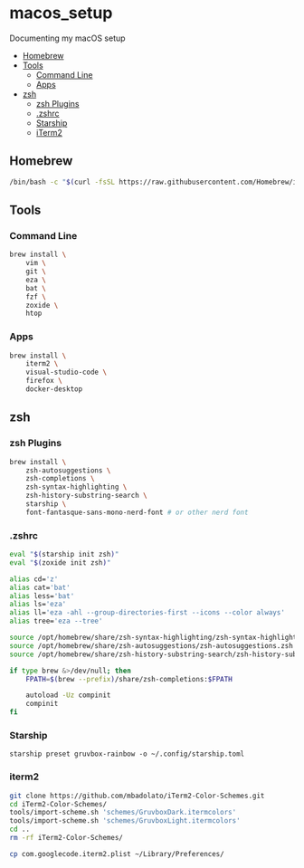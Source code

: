 # macos_setup

Documenting my macOS setup

- [Homebrew](#Homebrew)
- [Tools](#Tools)
    - [Command Line](#Command-Line)
    - [Apps](#Apps)
- [zsh](#zsh)
    - [zsh Plugins](#zsh-Plugins)
    - [.zshrc](#.zshrc)
    - [Starship](#Starship)
    - [iTerm2](#iTerm2)

## Homebrew

```bash
/bin/bash -c "$(curl -fsSL https://raw.githubusercontent.com/Homebrew/install/HEAD/install.sh)"
```

## Tools

### Command Line

```bash
brew install \
    vim \
    git \
    eza \
    bat \
    fzf \
    zoxide \
    htop
```

### Apps

```bash
brew install \
    iterm2 \
    visual-studio-code \
    firefox \
    docker-desktop
```

## zsh

### zsh Plugins

```bash
brew install \
    zsh-autosuggestions \
    zsh-completions \
    zsh-syntax-highlighting \
    zsh-history-substring-search \
    starship \
    font-fantasque-sans-mono-nerd-font # or other nerd font
```

### .zshrc

```bash
eval "$(starship init zsh)"
eval "$(zoxide init zsh)"

alias cd='z'
alias cat='bat'
alias less='bat'
alias ls='eza'
alias ll='eza -ahl --group-directories-first --icons --color always'
alias tree='eza --tree'

source /opt/homebrew/share/zsh-syntax-highlighting/zsh-syntax-highlighting.zsh
source /opt/homebrew/share/zsh-autosuggestions/zsh-autosuggestions.zsh
source /opt/homebrew/share/zsh-history-substring-search/zsh-history-substring-search.zsh

if type brew &>/dev/null; then
    FPATH=$(brew --prefix)/share/zsh-completions:$FPATH

    autoload -Uz compinit
    compinit
fi
```

### Starship

```nash
starship preset gruvbox-rainbow -o ~/.config/starship.toml
```

### iterm2

```bash
git clone https://github.com/mbadolato/iTerm2-Color-Schemes.git
cd iTerm2-Color-Schemes/
tools/import-scheme.sh 'schemes/GruvboxDark.itermcolors'
tools/import-scheme.sh 'schemes/GruvboxLight.itermcolors'
cd ..
rm -rf iTerm2-Color-Schemes/
```

```bash
cp com.googlecode.iterm2.plist ~/Library/Preferences/
